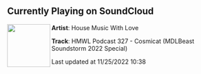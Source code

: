 ## Currently Playing on SoundCloud

[<img align="left" width="100" src="https://i1.sndcdn.com/artworks-SWitVUGPSWp5VevQ-KSVQrQ-t500x500.jpg">](https://soundcloud.com/hmwl/hmwl-podcast-cosmicat-mdlbeast-soundstorm-2022-special)

**Artist**: House Music With Love 

**Track**: HMWL Podcast 327 - Cosmicat (MDLBeast Soundstorm 2022 Special)

Last updated at 11/25/2022 10:38
